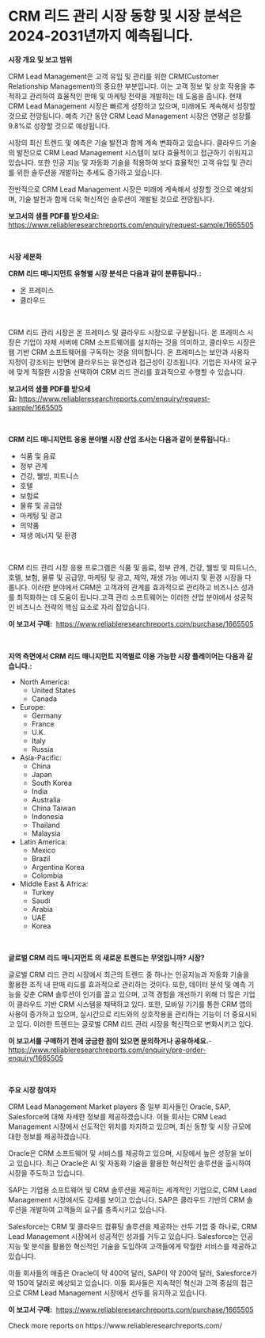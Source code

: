 <p><h1>CRM 리드 관리 시장 동향 및 시장 분석은 2024-2031년까지 예측됩니다.</h1></p><p><strong>시장 개요 및 보고 범위</strong></p>
<p><p>CRM Lead Management은 고객 유입 및 관리를 위한 CRM(Customer Relationship Management)의 중요한 부분입니다. 이는 고객 정보 및 상호 작용을 추적하고 관리하여 효율적인 판매 및 마케팅 전략을 개발하는 데 도움을 줍니다. 현재 CRM Lead Management 시장은 빠르게 성장하고 있으며, 미래에도 계속해서 성장할 것으로 전망됩니다. 예측 기간 동안 CRM Lead Management 시장은 연평균 성장률 9.8%로 성장할 것으로 예상됩니다.</p><p>시장의 최신 트렌드 및 예측은 기술 발전과 함께 계속 변화하고 있습니다. 클라우드 기술의 발전으로 CRM Lead Management 시스템이 보다 효율적이고 접근하기 쉬워지고 있습니다. 또한 인공 지능 및 자동화 기술을 적용하여 보다 효율적인 고객 유입 및 관리를 위한 솔루션을 개발하는 추세도 증가하고 있습니다.</p><p>전반적으로 CRM Lead Management 시장은 미래에 계속해서 성장할 것으로 예상되며, 기술 발전과 함께 더욱 혁신적인 솔루션이 개발될 것으로 전망됩니다.</p></p>
<p><strong>보고서의 샘플 PDF를 받으세요:</strong> <a href="https://www.reliableresearchreports.com/enquiry/request-sample/1665505">https://www.reliableresearchreports.com/enquiry/request-sample/1665505</a></p>
<p>&nbsp;</p>
<p><strong>시장 세분화</strong></p>
<p><strong>CRM 리드 매니지먼트 유형별 시장 분석은 다음과 같이 분류됩니다.:</strong></p>
<p><ul><li>온 프레미스</li><li>클라우드</li></ul></p>
<p>&nbsp;</p>
<p><p>CRM 리드 관리 시장은 온 프레미스 및 클라우드 시장으로 구분됩니다. 온 프레미스 시장은 기업이 자체 서버에 CRM 소프트웨어를 설치하는 것을 의미하고, 클라우드 시장은 웹 기반 CRM 소프트웨어를 구독하는 것을 의미합니다. 온 프레미스는 보안과 사용자 지정이 강조되는 반면에 클라우드는 유연성과 접근성이 강조됩니다. 기업은 자사의 요구에 맞게 적절한 시장을 선택하여 CRM 리드 관리를 효과적으로 수행할 수 있습니다.</p></p>
<p><strong>보고서의 샘플 PDF를 받으세요:</strong>&nbsp;<a href="https://www.reliableresearchreports.com/enquiry/request-sample/1665505">https://www.reliableresearchreports.com/enquiry/request-sample/1665505</a></p>
<p>&nbsp;</p>
<p><strong> CRM 리드 매니지먼트 응용 분야별 시장 산업 조사는 다음과 같이 분류됩니다.:</strong></p>
<p><ul><li>식품 및 음료</li><li>정부 관계</li><li>건강, 웰빙, 피트니스</li><li>호텔</li><li>보험료</li><li>물류 및 공급망</li><li>마케팅 및 광고</li><li>의약품</li><li>재생 에너지 및 환경</li></ul></p>
<p>&nbsp;</p>
<p><p>CRM 리드 관리 시장 응용 프로그램은 식품 및 음료, 정부 관계, 건강, 웰빙 및 피트니스, 호텔, 보험, 물류 및 공급망, 마케팅 및 광고, 제약, 재생 가능 에너지 및 환경 시장을 다룹니다. 이러한 분야에서 CRM은 고객과의 관계를 효과적으로 관리하고 비즈니스 성과를 최적화하는 데 도움이 됩니다.고객 관리 소프트웨어는 이러한 산업 분야에서 성공적인 비즈니스 전략의 핵심 요소로 자리 잡았습니다.</p></p>
<p><strong>이 보고서 구매:</strong>&nbsp; <a href="https://www.reliableresearchreports.com/purchase/1665505">https://www.reliableresearchreports.com/purchase/1665505</a></p>
<p>&nbsp;</p>
<p><strong>지역 측면에서 CRM 리드 매니지먼트 지역별로 이용 가능한 시장 플레이어는 다음과 같습니다.:</strong></p>
<p><ul>
    <li>
        North America:
        <ul>
            <li>United States</li>
            <li>Canada</li>
        </ul>
    </li>
    <li>
        Europe:
        <ul>
            <li>Germany</li>
            <li>France</li>
            <li>U.K.</li>
            <li>Italy</li>
            <li>Russia</li>
        </ul>
    </li>
    <li>
        Asia-Pacific:
        <ul>
            <li>China</li>
            <li>Japan</li>
            <li>South Korea</li>
            <li>India</li>
            <li>Australia</li>
            <li>China Taiwan</li>
            <li>Indonesia</li>
            <li>Thailand</li>
            <li>Malaysia</li>
        </ul>
    </li>
    <li>
        Latin America:
        <ul>
            <li>Mexico</li>
            <li>Brazil</li>
            <li>Argentina Korea</li>
            <li>Colombia</li>
        </ul>
    </li>
    <li>
        Middle East & Africa:
        <ul>
            <li>Turkey</li>
            <li>Saudi</li>
            <li>Arabia</li>
            <li>UAE</li>
            <li>Korea</li>
        </ul>
    </li>
    </ul></p>
<p>&nbsp;</p>
<p><strong>글로벌 CRM 리드 매니지먼트 의 새로운 트렌드는 무엇입니까? 시장?</strong></p>
<p><p>글로벌 CRM 리드 관리 시장에서 최근의 트렌드 중 하나는 인공지능과 자동화 기술을 활용한 조직 내 판매 리드를 효과적으로 관리하는 것이다. 또한, 데이터 분석 및 예측 기능을 갖춘 CRM 솔루션이 인기를 끌고 있으며, 고객 경험을 개선하기 위해 더 많은 기업이 클라우드 기반 CRM 시스템을 채택하고 있다. 또한, 모바일 기기를 통한 CRM 앱의 사용이 증가하고 있으며, 실시간으로 리드와의 상호작용을 관리하는 기능이 더 중요시되고 있다. 이러한 트렌드는 글로벌 CRM 리드 관리 시장을 혁신적으로 변화시키고 있다.</p></p>
<p><strong>이 보고서를 구매하기 전에 궁금한 점이 있으면 문의하거나 공유하세요.</strong>- <a href="https://www.reliableresearchreports.com/enquiry/pre-order-enquiry/1665505">https://www.reliableresearchreports.com/enquiry/pre-order-enquiry/1665505</a></p>
<p>&nbsp;</p>
<p><strong>주요 시장 참여자</strong></p>
<p><p>CRM Lead Management Market players 중 일부 회사들인 Oracle, SAP, Salesforce에 대해 자세한 정보를 제공하겠습니다. 이들 회사는 CRM Lead Management 시장에서 선도적인 위치를 차지하고 있으며, 최신 동향 및 시장 규모에 대한 정보를 제공하겠습니다. </p><p>Oracle은 CRM 소프트웨어 및 서비스를 제공하고 있으며, 시장에서 높은 성장을 보이고 있습니다. 최근 Oracle은 AI 및 자동화 기술을 활용한 혁신적인 솔루션을 출시하여 시장을 주도하고 있습니다. </p><p>SAP는 기업용 소프트웨어 및 CRM 솔루션을 제공하는 세계적인 기업으로, CRM Lead Management 시장에서도 강세를 보이고 있습니다. SAP은 클라우드 기반의 CRM 솔루션을 개발하여 고객들의 요구를 충족시키고 있습니다.</p><p>Salesforce는 CRM 및 클라우드 컴퓨팅 솔루션을 제공하는 선두 기업 중 하나로, CRM Lead Management 시장에서 성공적인 성과를 거두고 있습니다. Salesforce는 인공 지능 및 분석을 활용한 혁신적인 기술을 도입하여 고객들에게 탁월한 서비스를 제공하고 있습니다.</p><p>이들 회사들의 매출은 Oracle이 약 400억 달러, SAP이 약 200억 달러, Salesforce가 약 150억 달러로 예상되고 있습니다. 이들 회사들은 지속적인 혁신과 고객 중심의 접근으로 CRM Lead Management 시장에서 선두를 유지하고 있습니다.</p></p>
<p><strong>이 보고서 구매:</strong>&nbsp;&nbsp;<a href="https://www.reliableresearchreports.com/purchase/1665505">https://www.reliableresearchreports.com/purchase/1665505</a></p>
<p>Check more reports on https://www.reliableresearchreports.com/</p>
